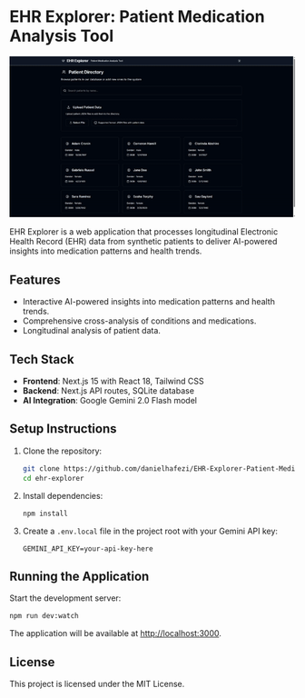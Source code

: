 # EHR Explorer: Patient Medication Analysis Tool

![Demo](demo.gif)

EHR Explorer is a web application that processes longitudinal Electronic Health Record (EHR) data from synthetic patients to deliver AI-powered insights into medication patterns and health trends.

## Features

- Interactive AI-powered insights into medication patterns and health trends.
- Comprehensive cross-analysis of conditions and medications.
- Longitudinal analysis of patient data.

## Tech Stack

- **Frontend**: Next.js 15 with React 18, Tailwind CSS
- **Backend**: Next.js API routes, SQLite database
- **AI Integration**: Google Gemini 2.0 Flash model

## Setup Instructions

1. Clone the repository:
   ```bash
   git clone https://github.com/danielhafezi/EHR-Explorer-Patient-Medication-Analysis-Tool
   cd ehr-explorer
   ```

2. Install dependencies:
   ```bash
   npm install
   ```

3. Create a `.env.local` file in the project root with your Gemini API key:
   ```
   GEMINI_API_KEY=your-api-key-here
   ```

## Running the Application

Start the development server:
```bash
npm run dev:watch
```

The application will be available at [http://localhost:3000](http://localhost:3000).

## License

This project is licensed under the MIT License.
